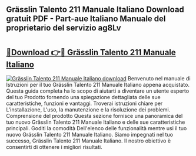 ## Grässlin Talento 211 Manuale Italiano Download gratuit PDF - Part-aue Italiano Manuale del proprietario del servizio ag8Lv

# <h2><a href="http://dfcjk5p.blite.top/?on=Gr%c3%a4sslin+Talento+211+Manuale+Italiano">🔗Download 👉🔴 Grässlin Talento 211 Manuale Italiano</a></h2>

[![Grässlin Talento 211 Manuale Italiano download](https://i.imgur.com/lujVjoI.png)](http://dfcjk5p.blite.top/?on=Gr%c3%a4sslin+Talento+211+Manuale+Italiano)
Benvenuto nel manuale di Istruzioni per il tuo Grässlin Talento 211 Manuale Italiano appena acquistato. Questa guida completa ha lo scopo di aiutarti a diventare un utente esperto del tuo Prodotto fornendo una spiegazione dettagliata delle sue caratteristiche, funzioni e vantaggi. Troverai istruzioni chiare per L'installazione, L'uso, la manutenzione e la risoluzione dei problemi. Comprensione del prodotto Questa sezione fornisce una panoramica del tuo nuovo Grässlin Talento 211 Manuale Italiano e delle sue caratteristiche principali. Goditi la comodità Dell'elenco delle funzionalità mentre usi il tuo nuovo Grässlin Talento 211 Manuale Italiano. Siamo impegnati nel tuo successo, Grässlin Talento 211 Manuale Italiano. Il nostro obiettivo è consentirti di ottenere i migliori risultati.
